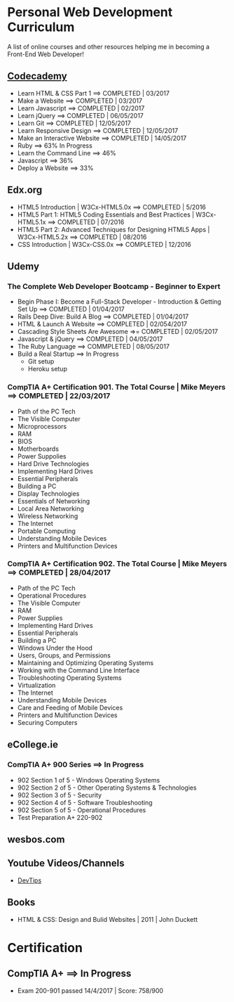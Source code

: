 # Personal Web Development Curriculum

A list of online courses and other resources helping me in becoming a Front-End Web Developer!

## [Codecademy](/Codecademy/)

* Learn HTML & CSS Part 1 ==> COMPLETED | 03/2017
* Make a Website ==> COMPLETED | 03/2017
* Learn Javascript ==> COMPLETED | 02/2017
* Learn jQuery ==> COMPLETED | 06/05/2017
* Learn Git ==> COMPLETED | 12/05/2017
* Learn Responsive Design ==> COMPLETED | 12/05/2017
* Make an Interactive Website ==> COMPLETED | 14/05/2017
* Ruby ==> 63% In Progress
* Learn the Command Line ==> 46%
* Javascript ==> 36%
* Deploy a Website ==> 33%


## Edx.org

* HTML5 Introduction | W3Cx-HTML5.0x ==> COMPLETED | 5/2016
* HTML5 Part 1: HTML5 Coding Essentials and Best Practices | W3Cx-HTML5.1x ==> COMPLETED | 07/2016
* HTML5 Part 2: Advanced Techniques for Designing HTML5 Apps | W3Cx-HTML5.2x ==> COMPLETED | 08/2016
* CSS Introduction | W3Cx-CSS.0x ==> COMPLETED | 12/2016


## Udemy

### The Complete Web Developer Bootcamp - Beginner to Expert
* Begin Phase I: Become a Full-Stack Developer - Introduction & Getting Set Up ==> COMPLETED | 01/04/2017
* Rails Deep Dive: Build A Blog ==> COMPLETED | 01/04/2017
* HTML & Launch A Website ==> COMPLETED | 02/054/2017
* Cascading Style Sheets Are Awesome =>= COMPLETED | 02/05/2017
* Javascript & jQuery ==> COMPLETED | 04/05/2017
* The Ruby Language ==> COMMPLETED | 08/05/2017
* Build a Real Startup ==> In Progress
  * Git setup
  * Heroku setup

### CompTIA A+ Certification 901. The Total Course | Mike Meyers ==> COMPLETED | 22/03/2017
* Path of the PC Tech
* The Visible Computer
* Microprocessors
* RAM
* BIOS
* Motherboards
* Power Suppolies
* Hard Drive Technologies
* Implementing Hard Drives
* Essential Peripherals
* Building a PC
* Display Technologies
* Essentials of Networking
* Local Area Networking
* Wireless Networking
* The Internet
* Portable Computing
* Understanding Mobile Devices
* Printers and Multifunction Devices

### CompTIA A+ Certification 902. The Total Course | Mike Meyers ==> COMPLETED | 28/04/2017
* Path of the PC Tech
* Operational Procedures
* The Visible Computer
* RAM
* Power Supplies
* Implementing Hard Drives
* Essential Peripherals
* Building a PC
* Windows Under the Hood
* Users, Groups, and Permissions
* Maintaining and Optimizing Operating Systems
* Working with the Command Line Interface
* Troubleshooting Operating Systems
* Virtualization
* The Internet
* Understanding Mobile Devices
* Care and Feeding of Mobile Devices
* Printers and Multifunction Devices
* Securing Computers


## eCollege.ie

### CompTIA A+ 900 Series ==> In Progress
* 902 Section 1 of 5 - Windows Operating Systems
* 902 Section 2 of 5 - Other Operating Systems & Technologies
* 902 Section 3 of 5 - Security
* 902 Section 4 of 5 - Software Troubleshooting
* 902 Section 5 of 5 - Operational Procedures
* Test Preparation A+ 220-902


## wesbos.com


## Youtube Videos/Channels

* [DevTips](https://www.youtube.com/channel/UCyIe-61Y8C4_o-zZCtO4ETQ)


## Books

* HTML & CSS: Design and Bulid Websites | 2011 | John Duckett


# Certification

## CompTIA A+ ==> In Progress
* Exam 200-901 passed 14/4/2017 | Score: 758/900
